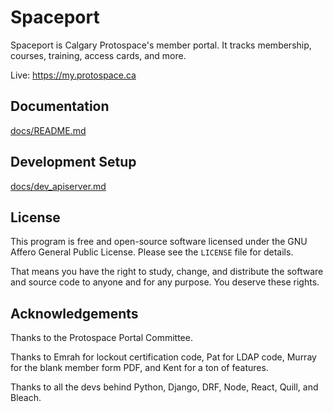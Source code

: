# Spaceport

Spaceport is Calgary Protospace's member portal. It tracks membership, courses, training, access cards, and more.

Live: https://my.protospace.ca

## Documentation

[docs/README.md](docs/README.md)

## Development Setup

[docs/dev_apiserver.md](docs/dev_apiserver.md)

## License

This program is free and open-source software licensed under the GNU Affero General Public License. Please see the `LICENSE` file for details.

That means you have the right to study, change, and distribute the software and source code to anyone and for any purpose. You deserve these rights.

## Acknowledgements

Thanks to the Protospace Portal Committee.

Thanks to Emrah for lockout certification code, Pat for LDAP code, Murray for the blank member form PDF, and Kent for a ton of features.

Thanks to all the devs behind Python, Django, DRF, Node, React, Quill, and Bleach.
